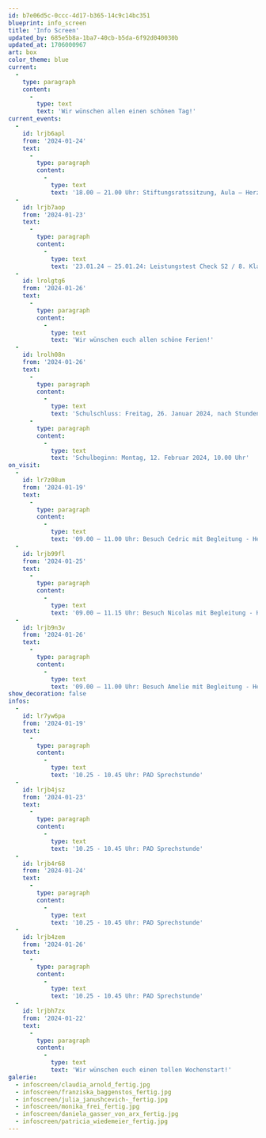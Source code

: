 ```yaml
---
id: b7e06d5c-0ccc-4d17-b365-14c9c14bc351
blueprint: info_screen
title: 'Info Screen'
updated_by: 685e5b8a-1ba7-40cb-b5da-6f92d040030b
updated_at: 1706000967
art: box
color_theme: blue
current:
  -
    type: paragraph
    content:
      -
        type: text
        text: 'Wir wünschen allen einen schönen Tag!'
current_events:
  -
    id: lrjb6apl
    from: '2024-01-24'
    text:
      -
        type: paragraph
        content:
          -
            type: text
            text: '18.00 – 21.00 Uhr: Stiftungsratssitzung, Aula – Herzlich willkommen!'
  -
    id: lrjb7aop
    from: '2024-01-23'
    text:
      -
        type: paragraph
        content:
          -
            type: text
            text: '23.01.24 – 25.01.24: Leistungstest Check S2 / 8. Klassen, Papier-Tests – Viel Glück!'
  -
    id: lrolgtg6
    from: '2024-01-26'
    text:
      -
        type: paragraph
        content:
          -
            type: text
            text: 'Wir wünschen euch allen schöne Ferien!'
  -
    id: lrolh08n
    from: '2024-01-26'
    text:
      -
        type: paragraph
        content:
          -
            type: text
            text: 'Schulschluss: Freitag, 26. Januar 2024, nach Stundenplan'
      -
        type: paragraph
        content:
          -
            type: text
            text: 'Schulbeginn: Montag, 12. Februar 2024, 10.00 Uhr'
on_visit:
  -
    id: lr7z08um
    from: '2024-01-19'
    text:
      -
        type: paragraph
        content:
          -
            type: text
            text: '09.00 – 11.00 Uhr: Besuch Cedric mit Begleitung - Herzlich willkommen!'
  -
    id: lrjb99fl
    from: '2024-01-25'
    text:
      -
        type: paragraph
        content:
          -
            type: text
            text: '09.00 – 11.15 Uhr: Besuch Nicolas mit Begleitung - Herzlich willkommen!'
  -
    id: lrjb9n3v
    from: '2024-01-26'
    text:
      -
        type: paragraph
        content:
          -
            type: text
            text: '09.00 – 11.00 Uhr: Besuch Amelie mit Begleitung - Herzlich willkommen!'
show_decoration: false
infos:
  -
    id: lr7yw6pa
    from: '2024-01-19'
    text:
      -
        type: paragraph
        content:
          -
            type: text
            text: '10.25 - 10.45 Uhr: PAD Sprechstunde'
  -
    id: lrjb4jsz
    from: '2024-01-23'
    text:
      -
        type: paragraph
        content:
          -
            type: text
            text: '10.25 - 10.45 Uhr: PAD Sprechstunde'
  -
    id: lrjb4r68
    from: '2024-01-24'
    text:
      -
        type: paragraph
        content:
          -
            type: text
            text: '10.25 - 10.45 Uhr: PAD Sprechstunde'
  -
    id: lrjb4zem
    from: '2024-01-26'
    text:
      -
        type: paragraph
        content:
          -
            type: text
            text: '10.25 - 10.45 Uhr: PAD Sprechstunde'
  -
    id: lrjbh7zx
    from: '2024-01-22'
    text:
      -
        type: paragraph
        content:
          -
            type: text
            text: 'Wir wünschen euch einen tollen Wochenstart!'
galerie:
  - infoscreen/claudia_arnold_fertig.jpg
  - infoscreen/franziska_baggenstos_fertig.jpg
  - infoscreen/julia_janushcevich-_fertig.jpg
  - infoscreen/monika_frei_fertig.jpg
  - infoscreen/daniela_gasser_von_arx_fertig.jpg
  - infoscreen/patricia_wiedemeier_fertig.jpg
---
```

